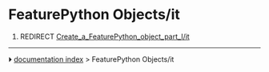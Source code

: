 # FeaturePython Objects/it
1.  REDIRECT [Create_a_FeaturePython_object_part_I/it](Create_a_FeaturePython_object_part_I/it.md)



---
⏵ [documentation index](../README.md) > FeaturePython Objects/it
